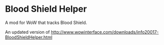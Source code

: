 # Blood Shield Helper

A mod for WoW that tracks Blood Shield.

An updated version of http://www.wowinterface.com/downloads/info20017-BloodShieldHelper.html
